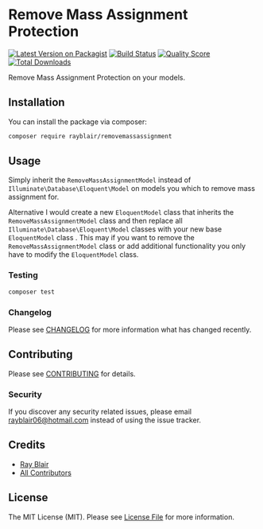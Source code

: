 # Remove Mass Assignment Protection

[![Latest Version on Packagist](https://img.shields.io/packagist/v/rayblair/RemoveMassAssignment.svg?style=flat-square)](https://packagist.org/packages/rayblair/RemoveMassAssignment)
[![Build Status](https://img.shields.io/travis/rayblair/RemoveMassAssignment/master.svg?style=flat-square)](https://travis-ci.org/rayblair/RemoveMassAssignment)
[![Quality Score](https://img.shields.io/scrutinizer/g/rayblair/RemoveMassAssignment.svg?style=flat-square)](https://scrutinizer-ci.com/g/rayblair/RemoveMassAssignment)
[![Total Downloads](https://img.shields.io/packagist/dt/rayblair/RemoveMassAssignment.svg?style=flat-square)](https://packagist.org/packages/rayblair/RemoveMassAssignment)

Remove Mass Assignment Protection on your models.

## Installation

You can install the package via composer:

```bash
composer require rayblair/removemassassignment
```

## Usage

Simply inherit the `RemoveMassAssignmentModel` instead of `Illuminate\Database\Eloquent\Model` on models you which to remove mass assignment for.

Alternative I would create a new `EloquentModel` class that inherits the `RemoveMassAssignmentModel` class and then replace all `Illuminate\Database\Eloquent\Model` classes with your new base `EloquentModel` class . This may if you want to remove the `RemoveMassAssignmentModel` class or add additional functionality you only have to modify the `EloquentModel` class.

### Testing

```bash
composer test
```

### Changelog

Please see [CHANGELOG](CHANGELOG.md) for more information what has changed recently.

## Contributing

Please see [CONTRIBUTING](CONTRIBUTING.md) for details.

### Security

If you discover any security related issues, please email rayblair06@hotmail.com instead of using the issue tracker.

## Credits

-   [Ray Blair](https://github.com/rayblair06)
-   [All Contributors](../../contributors)

## License

The MIT License (MIT). Please see [License File](LICENSE.md) for more information.
